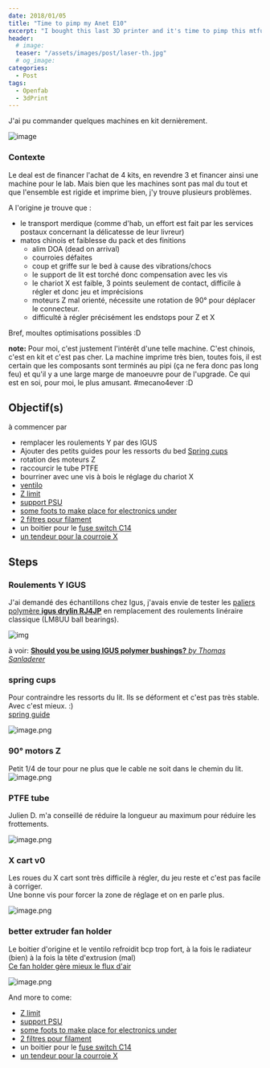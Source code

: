 ```yaml
---
date: 2018/01/05
title: "Time to pimp my Anet E10"
excerpt: "I bought this last 3D printer and it's time to pimp this mtfucka"
header:
  # image:
  teaser: "/assets/images/post/laser-th.jpg"
  # og_image:
categories:
  - Post
tags:
  - Openfab
  - 3dPrint
---
```

J'ai pu commander quelques machines en kit dernièrement.

![image](https://user-images.githubusercontent.com/12049360/34579101-e513405a-f187-11e7-8cd5-0796ed44a43e.png)

### Contexte
Le deal est de financer l'achat de 4 kits, en revendre 3 et financer ainsi une machine pour le lab. Mais bien que les machines sont pas mal du tout et que l'ensemble est rigide et imprime bien, j'y trouve plusieurs problèmes.

A l'origine je trouve que :
- le transport merdique (comme d'hab, un effort est fait par les services postaux concernant la délicatesse de leur livreur)
- matos chinois et faiblesse du pack et des finitions
  - alim DOA (dead on arrival)
  - courroies défaites
  - coup et griffe sur le bed à cause des vibrations/chocs
  - le support de lit est torché donc compensation avec les vis
  - le chariot X est faible, 3 points seulement de contact, difficile à régler et donc jeu et imprécisions
  - moteurs Z mal orienté, nécessite une rotation de 90° pour déplacer le connecteur.
  - difficulté à régler précisément les endstops pour Z et X

Bref, moultes optimisations possibles :D

**note:** Pour moi, c'est justement l'intérêt d'une telle machine. C'est chinois, c'est en kit et c'est pas cher. La machine imprime très bien, toutes fois, il est certain que les composants sont terminés au pipi (ça ne fera donc pas long feu) et qu'il y a une large marge de manoeuvre pour de l'upgrade. Ce qui est en soi, pour moi, le plus amusant. #mecano4ever :D

## Objectif(s)
à commencer par
- remplacer les roulements Y par des IGUS
- Ajouter des petits guides pour les ressorts du bed [Spring cups](https://www.thingiverse.com/thing:2044042)
- rotation des moteurs Z
- raccourcir le tube PTFE
- bourriner avec une vis à bois le réglage du chariot X
- [ventilo](https://www.thingiverse.com/thing:2481362)
- [Z limit](https://www.thingiverse.com/thing:2482030)
- [support PSU](https://www.thingiverse.com/thing:2467824)
- [some foots to make place for electronics under](https://www.thingiverse.com/thing:2659913)
- [2 filtres pour filament](https://www.thingiverse.com/thing:1692395)
- un boitier pour le [fuse switch C14](https://www.thingiverse.com/thing:2119103)
- [un tendeur pour la courroie X](https://www.thingiverse.com/thing:2589638)



## Steps
### Roulements Y IGUS

J'ai demandé des échantillons chez Igus, j'avais envie de tester les [paliers polymère **igus drylin RJ4JP**](https://www.igus.com/wpck/17748/Motek14_N14_6_3_Vollkunststofflager) en remplacement des roulements linéraire classique (LM8UU ball bearings).

![img](https://cdn.thingiverse.com/renders/f2/80/a4/3a/d2/895dfd9d3ce728b0b494b4255fc85dda_preview_featured.jpg)

à voir: [**Should you be using IGUS polymer bushings?** *by Thomas Sanladerer*
](https://youtu.be/ZGBipbgwgME)

### spring cups

Pour contraindre les ressorts du lit. Ils se déforment et c'est pas très stable. Avec c'est mieux. :)   
[spring guide](https://www.thingiverse.com/thing:2171918)

![image.png](https://images.zenhubusercontent.com/599be89f8f62dc7798c39c2f/65373525-1994-4bef-97be-ccc8b6f720b0)

### 90° motors Z

Petit 1/4 de tour pour ne plus que le cable ne soit dans le chemin du lit.
![image.png](https://images.zenhubusercontent.com/599be89f8f62dc7798c39c2f/018ae3fb-5cf3-4cf2-be6f-f2f4647ab3d9)
### PTFE tube

Julien D. m'a conseillé de réduire la longueur au maximum pour réduire les frottements.

![image.png](https://images.zenhubusercontent.com/599be89f8f62dc7798c39c2f/14876a98-ae8f-4598-b055-df3428e38032)
### X cart v0

Les roues du X cart sont très difficile à régler, du jeu reste et c'est pas facile à corriger.  
Une bonne vis pour forcer la zone de réglage et on en parle plus.

![image.png](https://images.zenhubusercontent.com/599be89f8f62dc7798c39c2f/96981e6c-c99f-41dd-a7f1-a6a23b7f0867)

### better extruder fan holder
Le boitier d'origine et le ventilo refroidit bcp trop fort, à la fois le radiateur (bien) à la fois la tête d'extrusion (mal)   
[Ce fan holder gère mieux le flux d'air](https://www.thingiverse.com/thing:2481362)

![image.png](https://images.zenhubusercontent.com/599be89f8f62dc7798c39c2f/63547cf4-8831-4f4e-86a9-ec8a1664f24b)

And more to come:
- [Z limit](https://www.thingiverse.com/thing:2482030)
- [support PSU](https://www.thingiverse.com/thing:2467824)
- [some foots to make place for electronics under](https://www.thingiverse.com/thing:2659913)
- [2 filtres pour filament](https://www.thingiverse.com/thing:1692395)
- un boitier pour le [fuse switch C14](https://www.thingiverse.com/thing:2119103)
- [un tendeur pour la courroie X](https://www.thingiverse.com/thing:2589638)

